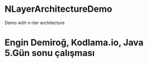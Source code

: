 # NLayerArchitectureDemo
Demo with n-tier architecture

# Engin Demiroğ, Kodlama.io, Java 5.Gün sonu çalışması
